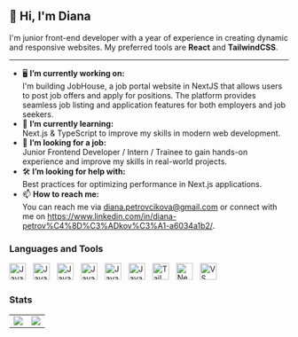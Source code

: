 ## 👋 Hi, I'm Diana 


I'm junior front-end developer with a year of experience in creating dynamic and responsive websites. My preferred tools are **React** and **TailwindCSS**.

---

- 🖥️ **I’m currently working on:** <br />
I'm building JobHouse, a job portal website in NextJS that allows users to post job offers and apply for positions. The platform provides seamless job listing and application features for both employers and job seekers.
- 🚀 **I’m currently learning:** <br />
Next.js & TypeScript to improve my skills in modern web development.
- 🤝 **I’m looking for a job:**   <br />
Junior Frontend Developer / Intern / Trainee to gain hands-on experience and improve my skills in real-world projects.  
- 🛠️ **I’m looking for help with:**  <br />
Best practices for optimizing performance in Next.js applications.
- 📫 **How to reach me:** <br />
You can reach me via diana.petrovcikova@gmail.com or connect with me on https://www.linkedin.com/in/diana-petrov%C4%8D%C3%ADkov%C3%A1-a6034a1b2/.


### Languages and Tools
<img align="left" alt="Javascript" width="30px" style="padding-right:10px;" src="https://cdn.jsdelivr.net/gh/devicons/devicon/icons/html5/html5-plain.svg" />
<img align="left" alt="Javascript" width="30px" style="padding-right:10px;" src="https://cdn.jsdelivr.net/gh/devicons/devicon/icons/css3/css3-plain.svg" />
<img align="left" alt="Javascript" width="30px" style="padding-right:10px;" src="https://cdn.jsdelivr.net/gh/devicons/devicon/icons/javascript/javascript-plain.svg" />
<img align="left" alt="Javascript" width="30px" style="padding-right:10px;" src="https://cdn.jsdelivr.net/gh/devicons/devicon/icons/typescript/typescript-plain.svg" />
<img align="left" alt="Javascript" width="30px" style="padding-right:10px;" src="https://cdn.jsdelivr.net/gh/devicons/devicon/icons/react/react-original.svg" />
<img align="left" alt="Javascript" width="30px" style="padding-right:10px;" src="https://cdn.jsdelivr.net/gh/devicons/devicon/icons/github/github-original.svg" />
<img align="left" alt="Tailwind CSS" width="30px" style="padding-right:10px;" src="https://cdn.jsdelivr.net/gh/devicons/devicon/icons/tailwindcss/tailwindcss-original.svg" />
<img align="left" alt="Next.js" width="30px" style="padding-right:10px;" src="https://cdn.jsdelivr.net/gh/devicons/devicon/icons/nextjs/nextjs-original.svg" />
<img align="left" alt="VS Code" width="30px" style="padding-right:10px;" src="https://cdn.jsdelivr.net/gh/devicons/devicon/icons/vscode/vscode-original.svg" />
<br />

#

### Stats

<table>
  <tr>
    <td>
      <img src="https://github-readme-stats.vercel.app/api?username=petrovcikovadiana&show_icons=true&theme=nightowl" />
    </td>
    <td>
      <img src="https://github-readme-stats.vercel.app/api/top-langs/?username=petrovcikovadiana&layout=compact&theme=nightowl" />
    </td>
  </tr>
</table>

